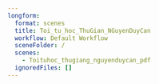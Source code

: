```yaml
---
longform:
  format: scenes
  title: Toi_tu_hoc_ThuGian_NGuyenDuyCan
  workflow: Default Workflow
  sceneFolder: /
  scenes:
    - Toituhoc_thugiang_nguyenduycan_pdf
  ignoredFiles: []
---
```

